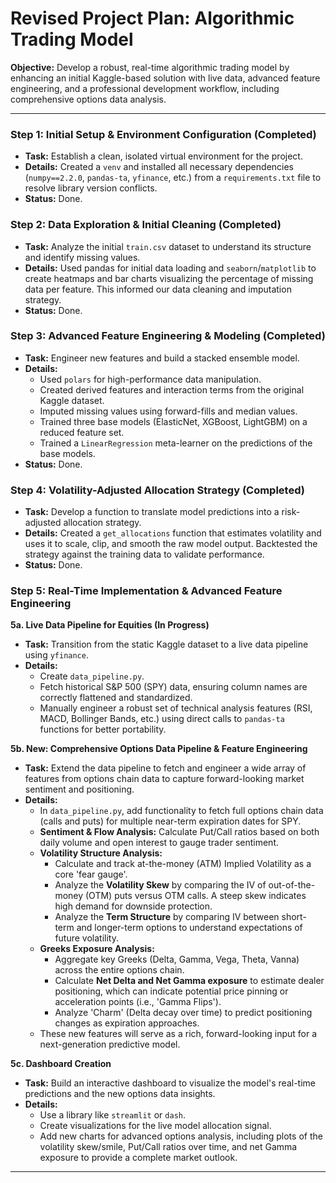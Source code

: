 # Revised Project Plan: Algorithmic Trading Model

**Objective:** Develop a robust, real-time algorithmic trading model by enhancing an initial Kaggle-based solution with live data, advanced feature engineering, and a professional development workflow, including comprehensive options data analysis.

---

### Step 1: Initial Setup & Environment Configuration (Completed)
- **Task:** Establish a clean, isolated virtual environment for the project.
- **Details:** Created a `venv` and installed all necessary dependencies (`numpy==2.2.0`, `pandas-ta`, `yfinance`, etc.) from a `requirements.txt` file to resolve library version conflicts.
- **Status:** Done.

### Step 2: Data Exploration & Initial Cleaning (Completed)
- **Task:** Analyze the initial `train.csv` dataset to understand its structure and identify missing values.
- **Details:** Used pandas for initial data loading and `seaborn`/`matplotlib` to create heatmaps and bar charts visualizing the percentage of missing data per feature. This informed our data cleaning and imputation strategy.
- **Status:** Done.

### Step 3: Advanced Feature Engineering & Modeling (Completed)
- **Task:** Engineer new features and build a stacked ensemble model.
- **Details:** 
    - Used `polars` for high-performance data manipulation.
    - Created derived features and interaction terms from the original Kaggle dataset.
    - Imputed missing values using forward-fills and median values.
    - Trained three base models (ElasticNet, XGBoost, LightGBM) on a reduced feature set.
    - Trained a `LinearRegression` meta-learner on the predictions of the base models.
- **Status:** Done.

### Step 4: Volatility-Adjusted Allocation Strategy (Completed)
- **Task:** Develop a function to translate model predictions into a risk-adjusted allocation strategy.
- **Details:** Created a `get_allocations` function that estimates volatility and uses it to scale, clip, and smooth the raw model output. Backtested the strategy against the training data to validate performance.
- **Status:** Done.

### Step 5: Real-Time Implementation & Advanced Feature Engineering

**5a. Live Data Pipeline for Equities (In Progress)**
- **Task:** Transition from the static Kaggle dataset to a live data pipeline using `yfinance`.
- **Details:** 
    - Create `data_pipeline.py`.
    - Fetch historical S&P 500 (SPY) data, ensuring column names are correctly flattened and standardized.
    - Manually engineer a robust set of technical analysis features (RSI, MACD, Bollinger Bands, etc.) using direct calls to `pandas-ta` functions for better portability.

**5b. New: Comprehensive Options Data Pipeline & Feature Engineering**
- **Task:** Extend the data pipeline to fetch and engineer a wide array of features from options chain data to capture forward-looking market sentiment and positioning.
- **Details:**
    - In `data_pipeline.py`, add functionality to fetch full options chain data (calls and puts) for multiple near-term expiration dates for SPY.
    - **Sentiment & Flow Analysis:** Calculate Put/Call ratios based on both daily volume and open interest to gauge trader sentiment.
    - **Volatility Structure Analysis:**
        - Calculate and track at-the-money (ATM) Implied Volatility as a core 'fear gauge'.
        - Analyze the **Volatility Skew** by comparing the IV of out-of-the-money (OTM) puts versus OTM calls. A steep skew indicates high demand for downside protection.
        - Analyze the **Term Structure** by comparing IV between short-term and longer-term options to understand expectations of future volatility.
    - **Greeks Exposure Analysis:**
        - Aggregate key Greeks (Delta, Gamma, Vega, Theta, Vanna) across the entire options chain.
        - Calculate **Net Delta and Net Gamma exposure** to estimate dealer positioning, which can indicate potential price pinning or acceleration points (i.e., 'Gamma Flips').
        - Analyze 'Charm' (Delta decay over time) to predict positioning changes as expiration approaches.
    - These new features will serve as a rich, forward-looking input for a next-generation predictive model.

**5c. Dashboard Creation**
- **Task:** Build an interactive dashboard to visualize the model's real-time predictions and the new options data insights.
- **Details:** 
    - Use a library like `streamlit` or `dash`.
    - Create visualizations for the live model allocation signal.
    - Add new charts for advanced options analysis, including plots of the volatility skew/smile, Put/Call ratios over time, and net Gamma exposure to provide a complete market outlook.

---

